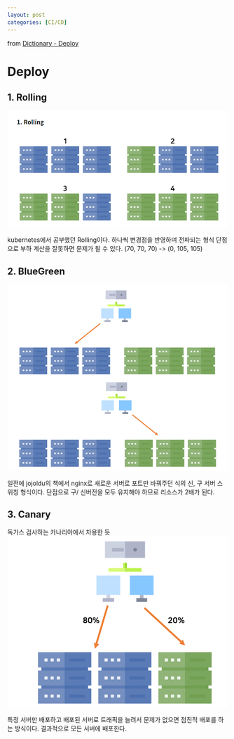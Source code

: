```yaml
---
layout: post
categories: [CI/CD]
---
```

from [Dictionary - Deploy](https://github.com/newkayak12/Dictionary/blob/master/cicd/02.Deploy.md)



# Deploy
## 1. Rolling
![Rolling.png](/assets/img/cicd.png)

kubernetes에서 공부했던 Rolling이다. 하나씩 변경점을 반영하며 전파되는 형식
단점으로 부하 계산을 잘못하면 문제가 될 수 있다.  (70, 70, 70) -> (0, 105, 105)

## 2. BlueGreen
![BlueGreen.png](/assets/img/cicd1.png)

일전에 jojoldu의 책에서 nginx로 새로운 서버로 포트만 바꿔주던 식의 신, 구 서버 스위칭 형식이다. 
단점으로 구/ 신버전을 모두 유지해야 하므로 리소스가 2배가 된다.


## 3. Canary
독가스 검사하는 카나리아에서 차용한 듯
![Canary.png](/assets/img/cicd2.png)

특정 서버만 배포하고 배포된 서버로 트래픽을 늘려서 문제가 없으면
점진적 배포를 하는 방식이다. 결과적으로 모든 서버에 배포한다.
